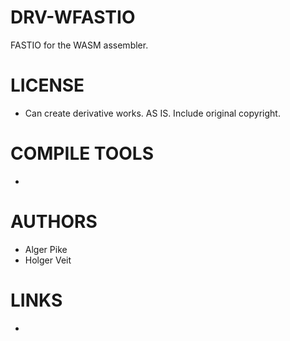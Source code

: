 # DRV-WFASTIO
FASTIO for the WASM assembler.

LICENSE
===============
* Can create derivative works. AS IS. Include original copyright. 

COMPILE TOOLS
===============
* 
 
AUTHORS
===============
* Alger Pike
* Holger Veit

LINKS
===============
* 


